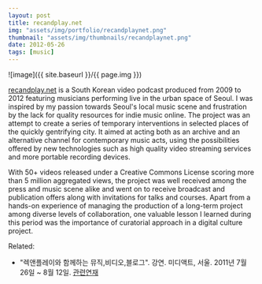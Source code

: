 ```yaml
---
layout: post
title: recandplay.net
img: "assets/img/portfolio/recandplaynet.png"
thumbnail: "assets/img/thumbnails/recandplaynet.png"
date: 2012-05-26
tags: [music]
---
```


![image]({{ site.baseurl }}/{{ page.img }})

[recandplay.net](http://recandplay.net/index/) is a South Korean video podcast produced from 2009 to 2012 featuring musicians performing live in the urban space of Seoul. I was inspired by my passion towards Seoul's local music scene and frustration by the lack for quality resources for indie music online. The project was an attempt to create a series of temporary interventions in selected places of the quickly gentrifying city. It aimed at acting both as an archive and an alternative channel for contemporary music acts, using the possibilities offered by new technologies such as high quality video streaming services and more portable recording devices. 

With 50+ videos released under a Creative Commons License scoring more than 5 million aggregated views, the project was well received among the press and music scene alike and went on to receive broadcast and publication offers along with invitations for talks and courses. Apart from a hands-on experience of managing the production of a long-term project among diverse levels of collaboration, one valuable lesson I learned during this period was the importance of curatorial approach in a digital culture project.

Related: 

- "렉앤플레이와 함께하는 뮤직,비디오,블로그". 강연. 미디액트, 서울. 2011년 7월 26일 ~ 8월 12일. [관련연재](http://www.mediact.org/web/board/edu_news_view.php?code=Guide&mode=View&bbid=EDU_MOVIEMAKE&page=1&nums=19&sfl=&stx=&grp=)